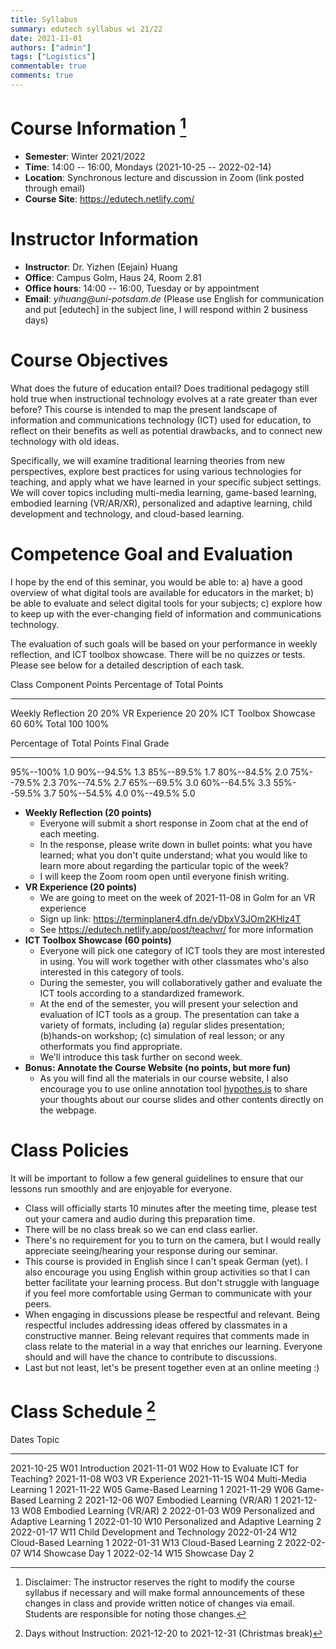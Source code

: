 ```yaml
---
title: Syllabus
summary: edutech syllabus wi 21/22
date: 2021-11-01
authors: ["admin"]
tags: ["Logistics"]
commentable: true
comments: true
---
```

# Course Information [^1]

-   **Semester**: Winter 2021/2022
-   **Time**: 14:00 -- 16:00, Mondays (2021-10-25 -- 2022-02-14)
-   **Location**: Synchronous lecture and discussion in Zoom (link
    posted through email)
-   **Course Site**: <https://edutech.netlify.com/>

# Instructor Information

-   **Instructor**: Dr. Yizhen (Eejain) Huang
-   **Office**: Campus Golm, Haus 24, Room 2.81
-   **Office hours**: 14:00 -- 16:00, Tuesday or by appointment
-   **Email**: *yihuang\@uni-potsdam.de* (Please use English for
    communication and put \[edutech\] in the subject line, I will
    respond within 2 business days)

# Course Objectives

What does the future of education entail? Does traditional pedagogy
still hold true when instructional technology evolves at a rate greater
than ever before? This course is intended to map the present landscape
of information and communications technology (ICT) used for education,
to reflect on their benefits as well as potential drawbacks, and to
connect new technology with old ideas.

Specifically, we will examine traditional learning theories from new
perspectives, explore best practices for using various technologies for
teaching, and apply what we have learned in your specific subject
settings. We will cover topics including multi-media learning,
game-based learning, embodied learning (VR/AR/XR), personalized and
adaptive learning, child development and technology, and cloud-based
learning.

# Competence Goal and Evaluation

I hope by the end of this seminar, you would be able to: a) have a good
overview of what digital tools are available for educators in the
market; b) be able to evaluate and select digital tools for your
subjects; c) explore how to keep up with the ever-changing field of
information and communications technology.

The evaluation of such goals will be based on your performance in weekly
reflection, and ICT toolbox showcase. There will be no quizzes or tests.
Please see below for a detailed description of each task.

  Class Component        Points   Percentage of Total Points
  ---------------------- -------- ----------------------------
  Weekly Reflection      20       20%
  VR Experience          20       20%
  ICT Toolbox Showcase   60       60%
  Total                  100      100%

  Percentage of Total Points   Final Grade
  ---------------------------- -------------
  95%--100%                    1.0
  90%--94.5%                   1.3
  85%--89.5%                   1.7
  80%--84.5%                   2.0
  75%--79.5%                   2.3
  70%--74.5%                   2.7
  65%--69.5%                   3.0
  60%--64.5%                   3.3
  55%--59.5%                   3.7
  50%--54.5%                   4.0
  0%--49.5%                    5.0

-   **Weekly Reflection (20 points)**
    -   Everyone will submit a short response in Zoom chat at the end of
        each meeting.
    -   In the response, please write down in bullet points: what you
        have learned; what you don\'t quite understand; what you would
        like to learn more about regarding the particular topic of the
        week?
    -   I will keep the Zoom room open until everyone finish writing.
-   **VR Experience (20 points)**
    -   We are going to meet on the week of 2021-11-08 in Golm for an VR
        experience
    -   Sign up link: <https://terminplaner4.dfn.de/yDbxV3JOm2KHlz4T>
    -   See <https://edutech.netlify.app/post/teachvr/> for more
        information
-   **ICT Toolbox Showcase (60 points)**
    -   Everyone will pick one category of ICT tools they are most
        interested in using. You will work together with other
        classmates who\'s also interested in this category of tools.
    -   During the semester, you will collaboratively gather and
        evaluate the ICT tools according to a standardized framework.
    -   At the end of the semester, you will present your selection and
        evaluation of ICT tools as a group. The presentation can take a
        variety of formats, including (a) regular slides presentation;
        (b)hands-on workshop; (c) simulation of real lesson; or any
        otherformats you find appropriate.
    -   We\'ll introduce this task further on second week.
-   **Bonus: Annotate the Course Website (no points, but more fun)**
    -   As you will find all the materials in our course website, I also
        encourage you to use online annotation tool
        [hypothes.is](https://web.hypothes.is/) to share your thoughts
        about our course slides and other contents directly on the
        webpage.

# Class Policies

It will be important to follow a few general guidelines to ensure that
our lessons run smoothly and are enjoyable for everyone.

-   Class will officially starts 10 minutes after the meeting time,
    please test out your camera and audio during this preparation time.
-   There will be no class break so we can end class earlier.
-   There\'s no requirement for you to turn on the camera, but I would
    really appreciate seeing/hearing your response during our seminar.
-   This course is provided in English since I can\'t speak German
    (yet). I also encourage you using English within group activities so
    that I can better facilitate your learning process. But don\'t
    struggle with language if you feel more comfortable using German to
    communicate with your peers.
-   When engaging in discussions please be respectful and relevant.
    Being respectful includes addressing ideas offered by classmates in
    a constructive manner. Being relevant requires that comments made in
    class relate to the material in a way that enriches our learning.
    Everyone should and will have the chance to contribute to
    discussions.
-   Last but not least, let\'s be present together even at an online
    meeting :)

# Class Schedule [^2]

  Dates        Topic
  ------------ ------------------------------------------
  2021-10-25   W01 Introduction
  2021-11-01   W02 How to Evaluate ICT for Teaching?
  2021-11-08   W03 VR Experience
  2021-11-15   W04 Multi-Media Learning 1
  2021-11-22   W05 Game-Based Learning 1
  2021-11-29   W06 Game-Based Learning 2
  2021-12-06   W07 Embodied Learning (VR/AR) 1
  2021-12-13   W08 Embodied Learning (VR/AR) 2
  2022-01-03   W09 Personalized and Adaptive Learning 1
  2022-01-10   W10 Personalized and Adaptive Learning 2
  2022-01-17   W11 Child Development and Technology
  2022-01-24   W12 Cloud-Based Learning 1
  2022-01-31   W13 Cloud-Based Learning 2
  2022-02-07   W14 Showcase Day 1
  2022-02-14   W15 Showcase Day 2

[^1]: Disclaimer: The instructor reserves the right to modify the course
    syllabus if necessary and will make formal announcements of these
    changes in class and provide written notice of changes via email.
    Students are responsible for noting those changes.

[^2]: Days without Instruction: 2021-12-20 to 2021-12-31 (Christmas
    break)
